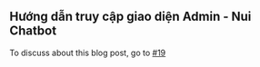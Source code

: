 ## Hướng dẫn truy cập giao diện Admin - Nui Chatbot 

To discuss about this blog post, go to [#19](https://github.com/ngxson/blog-comments/issues/19)

<!-- {"issue":19} -->